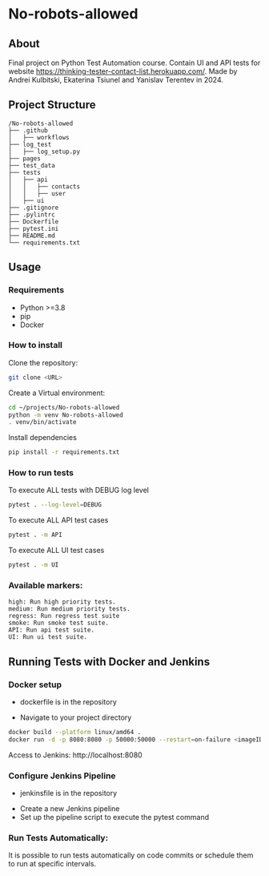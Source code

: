 # No-robots-allowed

## About

Final project on Python Test Automation course. 
Contain UI and API tests for website https://thinking-tester-contact-list.herokuapp.com/.
Made by Andrei Kulbitski, Ekaterina Tsiunel and Yanislav Terentev in 2024.

## Project Structure

```plaintext
/No-robots-allowed
├── .github
│   ├── workflows
├── log_test
│   ├── log_setup.py
├── pages
├── test_data
├── tests
│   ├── api
│   │   ├── contacts
│   │   ├── user
│   ├── ui
├── .gitignore
├── .pylintrc
├── Dockerfile
├── pytest.ini
├── README.md
└── requirements.txt
```

## Usage

### Requirements
- Python >=3.8
- pip
- Docker

### How to install
Clone the repository:
```bash
git clone <URL>
```
Create a Virtual environment:
```bash
cd ~/projects/No-robots-allowed
python -m venv No-robots-allowed
. venv/bin/activate
```
Install dependencies
```bash
pip install -r requirements.txt
```

### How to run tests
To execute ALL tests with DEBUG log level
```bash
pytest . --log-level=DEBUG
```
To execute ALL API test cases
```bash
pytest . -m API
```
To execute ALL UI test cases
```bash
pytest . -m UI
```

### Available markers:
```
high: Run high priority tests.
medium: Run medium priority tests.
regress: Run regress test suite
smoke: Run smoke test suite.
API: Run api test suite.
UI: Run ui test suite.
```

## Running Tests with Docker and Jenkins

### Docker setup
* dockerfile is in the repository
- Navigate to your project directory
```bash
docker build --platform linux/amd64 .
docker run -d -p 8080:8080 -p 50000:50000 --restart=on-failure <imageID>  
```

Access to Jenkins: http://localhost:8080

### Configure Jenkins Pipeline
* jenkinsfile is in the repository
- Create a new Jenkins pipeline
- Set up the pipeline script to execute the pytest command


### Run Tests Automatically:
It is possible to run tests automatically on code commits or schedule them to run at specific intervals.
